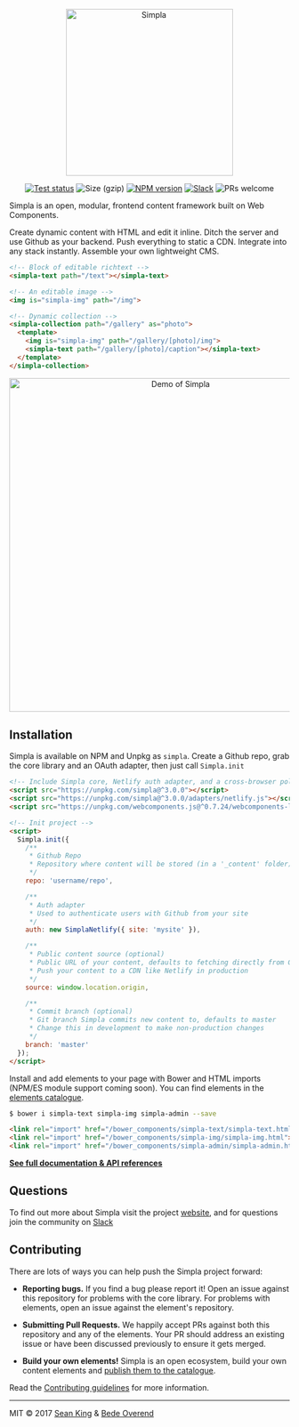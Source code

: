 <p align="center">
  <a href="https://www.simpla.io">
    <img src="https://cdn.simpla.io/img/logo/logo-wordmark.png" alt="Simpla" width="300">
  </a> 
</p>

<p align="center">
  <a href="https://travis-ci.org/simplaio/simpla"><img src="https://travis-ci.org/simplaio/simpla.svg?branch=master" alt="Test status"></a>
  <img src="http://img.badgesize.io/https://unpkg.com/simpla?compression=gzip&label=size%20(gzip)" alt="Size (gzip)">
  <a href="https://www.npmjs.com/package/simpla"><img src="https://img.shields.io/npm/v/simpla.svg" alt="NPM version"></a>
  <a href="https://slack.simpla.io"><img src="http://slack.simpla.io/badge.svg" alt="Slack"></a>
  <img src="https://img.shields.io/badge/PRs-welcome-brightgreen.svg" alt="PRs welcome"> 
</p>

Simpla is an open, modular, frontend content framework built on Web Components. 

Create dynamic content with HTML and edit it inline. Ditch the server and use Github as your backend. Push everything to static a CDN. Integrate into any stack instantly. Assemble your own lightweight CMS.

```html
<!-- Block of editable richtext -->
<simpla-text path="/text"></simpla-text>

<!-- An editable image -->
<img is="simpla-img" path="/img">

<!-- Dynamic collection -->
<simpla-collection path="/gallery" as="photo">
  <template>
    <img is="simpla-img" path="/gallery/[photo]/img">
    <simpla-text path="/gallery/[photo]/caption"></simpla-text>
  </template>
</simpla-collection>
```

<p align="center">
  <img src="https://cdn.simpla.io/img/laptop-demo.gif" width="600" alt="Demo of Simpla">
</p>

## Installation

Simpla is available on NPM and Unpkg as `simpla`. Create a Github repo, grab the core library and an OAuth adapter, then just call `Simpla.init`

```html
<!-- Include Simpla core, Netlify auth adapter, and a cross-browser polyfill-->
<script src="https://unpkg.com/simpla@^3.0.0"></script>
<script src="https://unpkg.com/simpla@^3.0.0/adapters/netlify.js"></script>
<script src="https://unpkg.com/webcomponents.js@^0.7.24/webcomponents-lite.min.js" async></script>

<!-- Init project -->
<script>
  Simpla.init({
    /**
     * Github Repo
     * Repository where content will be stored (in a '_content' folder)
     */
    repo: 'username/repo',

    /**
     * Auth adapter
     * Used to authenticate users with Github from your site
     */
    auth: new SimplaNetlify({ site: 'mysite' }),

    /**
     * Public content source (optional)
     * Public URL of your content, defaults to fetching directly from GitHub
     * Push your content to a CDN like Netlify in production
     */
    source: window.location.origin,

    /**
     * Commit branch (optional)
     * Git branch Simpla commits new content to, defaults to master
     * Change this in development to make non-production changes
     */
    branch: 'master'
  });
</script>
```

Install and add elements to your page with Bower and HTML imports (NPM/ES module support coming soon). You can find elements in the [elements catalogue](https://www.simpla.io/elements). 

```sh
$ bower i simpla-text simpla-img simpla-admin --save
```

```html
<link rel="import" href="/bower_components/simpla-text/simpla-text.html">
<link rel="import" href="/bower_components/simpla-img/simpla-img.html">
<link rel="import" href="/bower_components/simpla-admin/simpla-admin.html" async>
```

**[See full documentation & API references](https://www.simpla.io/docs)**

## Questions

To find out more about Simpla visit the project [website](https://www.simpla.io), and for questions join the community on [Slack](https://slack.simpla.io)

## Contributing

There are lots of ways you can help push the Simpla project forward:

- **Reporting bugs.** If you find a bug please report it! Open an issue against this repository for problems with the core library. For problems with elements, open an issue against the element's repository.

- **Submitting Pull Requests.** We happily accept PRs against both this repository and any of the elements. Your PR should address an existing issue or have been discussed previously to ensure it gets merged.

- **Build your own elements!** Simpla is an open ecosystem, build your own content elements and [publish them to the catalogue](https://github.com/simplaio/simpla-elements/#publishing-your-element).

Read the [Contributing guidelines](/CONTRIBUTING.md) for more information.

***

MIT © 2017 [Sean King](https://twitter.com/seaneking) & [Bede Overend](https://twitter.com/bedeoverend)
